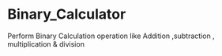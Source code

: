 # Binary_Calculator
Perform Binary Calculation operation like Addition ,subtraction , multiplication &amp; division

